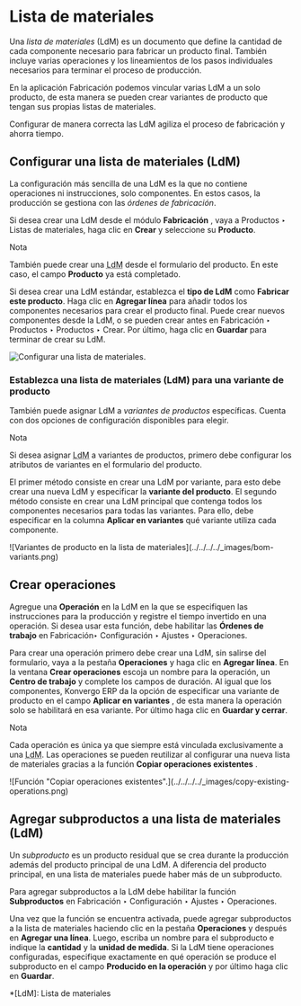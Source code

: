 # Lista de materiales

Una _lista de materiales_ (LdM) es un documento que define la cantidad de cada
componente necesario para fabricar un producto final. También incluye varias
operaciones y los lineamientos de los pasos individuales necesarios para
terminar el proceso de producción.

En la aplicación Fabricación podemos vincular varias LdM a un solo producto,
de esta manera se pueden crear variantes de producto que tengan sus propias
listas de materiales.

Configurar de manera correcta las LdM agiliza el proceso de fabricación y
ahorra tiempo.

## Configurar una lista de materiales (LdM)

La configuración más sencilla de una LdM es la que no contiene operaciones ni
instrucciones, solo componentes. En estos casos, la producción se gestiona con
las _órdenes de fabricación_.

Si desea crear una LdM desde el módulo **Fabricación** , vaya a Productos ‣
Listas de materiales, haga clic en **Crear** y seleccione su **Producto**.

<div class="alert alert-primary">
<p class="alert-title">
Nota</p><p>También puede crear una <abbr title="lista de materiales">LdM</abbr> desde el formulario del producto. En este caso, el campo <b>Producto</b> ya está completado.</p>
</div>

Si desea crear una LdM estándar, establezca el **tipo de LdM** como **Fabricar
este producto**. Haga clic en **Agregar línea** para añadir todos los
componentes necesarios para crear el producto final. Puede crear nuevos
componentes desde la LdM, o se pueden crear antes en Fabricación ‣ Productos ‣
Productos ‣ Crear. Por último, haga clic en **Guardar** para terminar de crear
su LdM.

![Configurar una lista de materiales.](../../../../_images/bom-form.png)

### Establezca una lista de materiales (LdM) para una variante de producto

También puede asignar LdM a _variantes de productos_ específicas. Cuenta con
dos opciones de configuración disponibles para elegir.

<div class="alert alert-primary">
<p class="alert-title">
Nota</p><p>Si desea asignar <abbr title="listas de materiales">LdM</abbr> a variantes de productos, primero debe configurar los atributos de variantes en el formulario del producto.</p>
</div>

El primer método consiste en crear una LdM por variante, para esto debe crear
una nueva LdM y especificar la **variante del producto**. El segundo método
consiste en crear una LdM principal que contenga todos los componentes
necesarios para todas las variantes. Para ello, debe especificar en la columna
**Aplicar en variantes** qué variante utiliza cada componente.

![Variantes de producto en la lista de materiales](../../../../_images/bom-
variants.png)

## Crear operaciones

Agregue una **Operación** en la LdM en la que se especifiquen las
instrucciones para la producción y registre el tiempo invertido en una
operación. Si desea usar esta función, debe habilitar las **Órdenes de
trabajo** en Fabricación‣ Configuración ‣ Ajustes ‣ Operaciones.

Para crear una operación primero debe crear una LdM, sin salirse del
formulario, vaya a la pestaña **Operaciones** y haga clic en **Agregar
línea**. En la ventana **Crear operaciones** escoja un nombre para la
operación, un **Centro de trabajo** y complete los campos de duración. Al
igual que los componentes, Konvergo ERP da la opción de especificar una variante de
producto en el campo **Aplicar en variantes** , de esta manera la operación
solo se habilitará en esa variante. Por último haga clic en **Guardar y
cerrar**.

<div class="alert alert-primary">
<p class="alert-title">
Nota</p><p>Cada operación es única ya que siempre está vinculada exclusivamente a una <abbr title="Lista de materiales">LdM</abbr>. Las operaciones se pueden reutilizar al configurar una nueva lista de materiales gracias a la función <b>Copiar operaciones existentes</b> .</p>
</div> ![Función "Copiar operaciones
existentes".](../../../../_images/copy-existing-operations.png)

## Agregar subproductos a una lista de materiales (LdM)

Un _subproducto_ es un producto residual que se crea durante la producción
además del producto principal de una LdM. A diferencia del producto principal,
en una lista de materiales puede haber más de un subproducto.

Para agregar subproductos a la LdM debe habilitar la función **Subproductos**
en Fabricación ‣ Configuración ‣ Ajustes ‣ Operaciones.

Una vez que la función se encuentra activada, puede agregar subproductos a la
lista de materiales haciendo clic en la pestaña **Operaciones** y después en
**Agregar una línea**. Luego, escriba un nombre para el subproducto e indique
la **cantidad** y la **unidad de medida**. Si la LdM tiene operaciones
configuradas, especifique exactamente en qué operación se produce el
subproducto en el campo **Producido en la operación** y por último haga clic
en **Guardar**.

  *[LdM]: Lista de materiales

